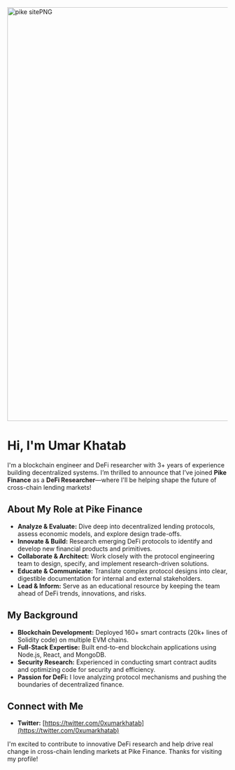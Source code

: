 <img width="945" alt="pike sitePNG" src="https://github.com/user-attachments/assets/3f7402a3-8422-48f5-9ffd-637a67fadc9a" />


# Hi, I'm Umar Khatab

I'm a blockchain engineer and DeFi researcher with 3+ years of experience building decentralized systems. I’m thrilled to announce that I’ve joined **Pike Finance** as a **DeFi Researcher**—where I'll be helping shape the future of cross-chain lending markets!

## About My Role at Pike Finance

- **Analyze & Evaluate:** Dive deep into decentralized lending protocols, assess economic models, and explore design trade-offs.
- **Innovate & Build:** Research emerging DeFi protocols to identify and develop new financial products and primitives.
- **Collaborate & Architect:** Work closely with the protocol engineering team to design, specify, and implement research-driven solutions.
- **Educate & Communicate:** Translate complex protocol designs into clear, digestible documentation for internal and external stakeholders.
- **Lead & Inform:** Serve as an educational resource by keeping the team ahead of DeFi trends, innovations, and risks.

## My Background

- **Blockchain Development:** Deployed 160+ smart contracts (20k+ lines of Solidity code) on multiple EVM chains.
- **Full-Stack Expertise:** Built end-to-end blockchain applications using Node.js, React, and MongoDB.
- **Security Research:** Experienced in conducting smart contract audits and optimizing code for security and efficiency.
- **Passion for DeFi:** I love analyzing protocol mechanisms and pushing the boundaries of decentralized finance.

## Connect with Me
- **Twitter:** [https://twitter.com/0xumarkhatab](https://twitter.com/0xumarkhatab)

I'm excited to contribute to innovative DeFi research and help drive real change in cross-chain lending markets at Pike Finance. Thanks for visiting my profile!
